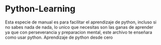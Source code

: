 # Python-Learning
Esta especie de manual es para facilitar el aprendizaje de python, incluso si no sabes nada de nada, lo unico que necesitas son las ganas de aprender ya que con perseverancia y preparacion mental, este archivo te enseñara como usar python.
Aprendizaje de python desde cero

